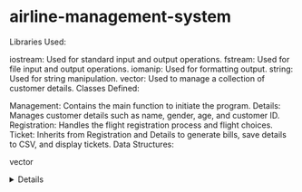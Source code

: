 # airline-management-system

Libraries Used:

iostream: Used for standard input and output operations.
fstream: Used for file input and output operations.
iomanip: Used for formatting output.
string: Used for string manipulation.
vector: Used to manage a collection of customer details.
Classes Defined:

Management: Contains the main function to initiate the program.
Details: Manages customer details such as name, gender, age, and customer ID.
Registration: Handles the flight registration process and flight choices.
Ticket: Inherits from Registration and Details to generate bills, save details to CSV, and display tickets.
Data Structures:

vector<Details> ALL_DETAILS: Stores customer details in a vector.
File Handling:

Input and output operations are performed using the ifstream and ofstream classes.
A CSV file ("customer list.csv") is created and updated to store customer details.
User Interaction:

The program presents a menu (mainMenu()) allowing users to:
Add customer details.
Register for a flight.
Generate and display tickets.
Save details to a CSV file.
Exit the program.
Loops and Control Flow:

The program uses do-while loops to keep the menu running until the user chooses to exit.
switch statements are used to handle different user choices.
Modularization:

The code is organized into classes (Details, Registration, Ticket) to encapsulate related functionalities.
Functions such as mainMenu(), bill(), save_to_csv(), and others are defined for specific tasks.
Error Handling:

Some basic error handling is implemented, such as checking if a file exists before opening it.
Static Members:

Static members in the Details and Registration classes are used to share common data among instances.
Note: It's worth mentioning that the usage of void main() is not standard C++ and is generally recommended to use int main() instead. Also, be cautious about using eof() in the while loop for file reading, as it might lead to unexpected behavior.
